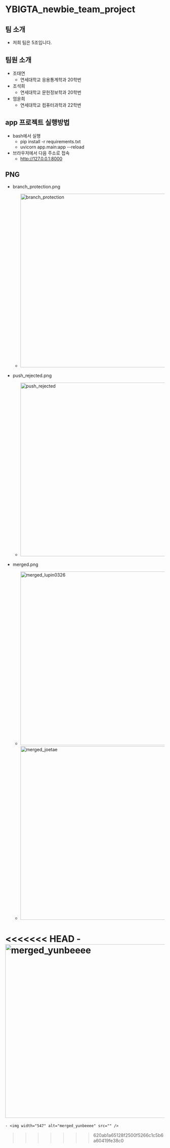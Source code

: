 # YBIGTA_newbie_team_project

## 팀 소개
 - 저희 팀은 5조입니다.

## 팀원 소개
 - 조태연
    - 연세대학교 응용통계학과 20학번
 - 조석희
    - 연세대학교 문헌정보학과 20학번
 - 엄윤희
    - 연세대학교 컴퓨터과학과 22학번

      
## app 프로젝트 실행방법
 - bash에서 실행
    - pip install -r requirements.txt
    - uvicorn app.main:app --reload
 - 브라우저에서 다음 주소로 접속
    - http://127.0.0.1:8000
  
## PNG 
 - branch_protection.png
    - <img width="547" alt="branch_protection" src="https://github.com/user-attachments/assets/d8555ec4-4c49-4700-95ab-bad78c23b334" />

 - push_rejected.png
    - <img width="547" alt="push_rejected" src="https://github.com/user-attachments/assets/e1b453e1-d49c-49c6-82b0-6a3fea6fae92" />
 - merged.png
    - <img width="547" alt="merged_lupin0326" src="https://github.com/user-attachments/assets/b40b7f0d-6a0f-453c-9fa6-51fb9ac9186e" />
    - <img width="547" alt="merged_joetae" src="https://github.com/user-attachments/assets/b183ce4d-115a-4355-ac2e-7247190c6b8d" />
<<<<<<< HEAD
    - <img width="547" alt="merged_yunbeeee" src="https://github.com/user-attachments/assets/0bcb2a76-c69d-40fe-8e92-5d9153ec3200" />
=======
    - <img width="547" alt="merged_yunbeeee" src="" />

>>>>>>> 620ab1a65128f2500f5266c1c5b6a60419fe38c0
